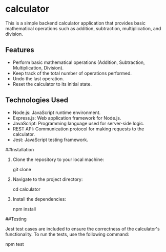 # calculator

This is a simple backend calculator application that provides basic mathematical operations such as addition, subtraction, multiplication, and division.

## Features

- Perform basic mathematical operations (Addition, Subtraction, Multiplication, Division).
- Keep track of the total number of operations performed.
- Undo the last operation.
- Reset the calculator to its initial state.

## Technologies Used

- Node.js: JavaScript runtime environment.
- Express.js: Web application framework for Node.js.
- JavaScript: Programming language used for server-side logic.
- REST API: Communication protocol for making requests to the calculator.
- Jest: JavaScript testing framework.

##Installation

1. Clone the repository to your local machine:

   git clone <repository-url>

2. Navigate to the project directory:

   cd calculator

3. Install the dependencies:

   npm install

##Testing

Jest test cases are included to ensure the correctness of the calculator's functionality. To run the tests, use the following command:

  npm test

   
